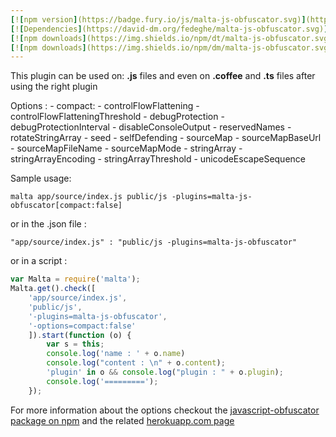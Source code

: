 ```yaml
---
[![npm version](https://badge.fury.io/js/malta-js-obfuscator.svg)](http://badge.fury.io/js/malta-js-obfuscator)
[![Dependencies](https://david-dm.org/fedeghe/malta-js-obfuscator.svg)](https://david-dm.org/fedeghe/malta-js-obfuscator)
[![npm downloads](https://img.shields.io/npm/dt/malta-js-obfuscator.svg)](https://npmjs.org/package/malta-js-obfuscator)
[![npm downloads](https://img.shields.io/npm/dm/malta-js-obfuscator.svg)](https://npmjs.org/package/malta-js-obfuscator)  
---  
```


This plugin can be used on: **.js** files and even on **.coffee** and **.ts** files after using the right plugin

Options :
    - compact:
    - controlFlowFlattening
    - controlFlowFlatteningThreshold
    - debugProtection
    - debugProtectionInterval
    - disableConsoleOutput
    - reservedNames
    - rotateStringArray
    - seed
    - selfDefending
    - sourceMap
    - sourceMapBaseUrl
    - sourceMapFileName
    - sourceMapMode
    - stringArray
    - stringArrayEncoding
    - stringArrayThreshold
    - unicodeEscapeSequence

Sample usage:  
```
malta app/source/index.js public/js -plugins=malta-js-obfuscator[compact:false]
```
or in the .json file :
```
"app/source/index.js" : "public/js -plugins=malta-js-obfuscator"
```
or in a script : 
``` js
var Malta = require('malta');
Malta.get().check([
    'app/source/index.js',
    'public/js',
    '-plugins=malta-js-obfuscator',
    '-options=compact:false'
    ]).start(function (o) {
        var s = this;
        console.log('name : ' + o.name)
        console.log("content : \n" + o.content);
        'plugin' in o && console.log("plugin : " + o.plugin);
        console.log('=========');
    });
```
For more information about the options checkout the [javascript-obfuscator package on npm](https://www.npmjs.com/package/javascript-obfuscator) and the related [herokuapp.com page](https://javascriptobfuscator.herokuapp.com/)
